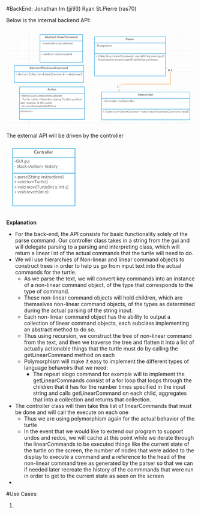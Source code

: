 
#BackEnd:
Jonathan Im (jji93)
Ryan St.Pierre (ras70)

Below is the internal backend API:

![header](images/backEndInternalAPI2.png "Backend Internal API")

The external API will be driven by the controller 

![header](images/backEndExternal2.png "Backend External API")

**Explanation** 

* For the back-end, the API consists for basic functionality solely of the parse command. Our controller class takes in a string from the gui and will delegate parsing to a parsing and interpreting class, which will return a linear list of the actual commands that the turtle will need to do.
* We will use hierarchies of Non-linear and linear command objects to construct trees in order to help us go from input text into the actual commands for the turtle. 
  *  As we parse the text, we will convert key commands into an instance of a non-linear command object, of the type that corresponds to the type of command.
  * These non-linear command objects will hold children, which are themselves non-linear command objects, of the types as determined during the actual parsing of the string input.
  * Each non-linear command object has the ability to output a collection of linear command objects, each subclass implementing an abstract method to do so.
  * Thus using recursion, we construct the tree of non-linear command from the text, and then we traverse the tree and flatten it into a list of actually actionable things that the turtle must do by calling the getLinearCommand method on each
  * Polymorphism will make it easy to implement the different types of language behavoirs that we need:
    * The repeat slogo command for example will to implement the getLinearCommands consist of a for loop that loops through the children that it has for the number times specified in the input string and calls getLinearCommand on each child, aggregates that into a collection and returns that collection.
* The controller class will then take this  list of linearCommands  that must be done and will call the execute on each one
  * Thus we are using polymorphism again for the actual behavior of the turtle
  * In the event that we would like to extend our program to support undos and redos, we will cache at this point while we iterate through the linearCommands to be executed things like the current state of the turtle on the screen, the number of nodes that were added to the display to execute a command and a reference to the head of the non-linear command tree as generated by the parser so that we can if needed later recreate the history of the commmands that were run in order to get to the current state as seen on the screen
* 


#Use Cases: 

1. 